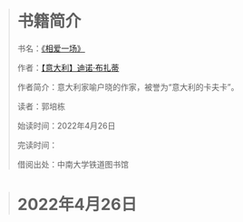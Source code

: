 ># 书籍简介
>
>书名：[《相爱一场》](https://baike.baidu.com/item/相爱一场/19462985?fr=aladdin)
>
>作者：[【意大利】迪诺·布扎蒂](https://baike.baidu.com/item/迪诺·布扎蒂/3637579?fr=aladdin)
>
>作者简介：意大利家喻户晓的作家，被誉为“意大利的卡夫卡”。
>
>读者：郭培栋
>
>始读时间：2022年4月26日
>
>完读时间：
>
>借阅出处：中南大学铁道图书馆

># 2022年4月26日
>
>